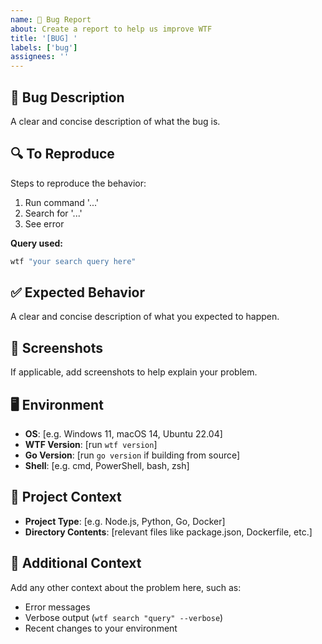 ```yaml
---
name: 🐛 Bug Report
about: Create a report to help us improve WTF
title: '[BUG] '
labels: ['bug']
assignees: ''
---
```


## 🐛 Bug Description
A clear and concise description of what the bug is.

## 🔍 To Reproduce
Steps to reproduce the behavior:
1. Run command '...'
2. Search for '...'
3. See error

**Query used:**
```bash
wtf "your search query here"
```

## ✅ Expected Behavior
A clear and concise description of what you expected to happen.

## 📸 Screenshots
If applicable, add screenshots to help explain your problem.

## 🖥️ Environment
- **OS**: [e.g. Windows 11, macOS 14, Ubuntu 22.04]
- **WTF Version**: [run `wtf version`]
- **Go Version**: [run `go version` if building from source]
- **Shell**: [e.g. cmd, PowerShell, bash, zsh]

## 📁 Project Context
- **Project Type**: [e.g. Node.js, Python, Go, Docker]
- **Directory Contents**: [relevant files like package.json, Dockerfile, etc.]

## 📝 Additional Context
Add any other context about the problem here, such as:
- Error messages
- Verbose output (`wtf search "query" --verbose`)
- Recent changes to your environment
